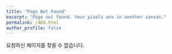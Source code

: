 ```yaml
---
title: "Page Not Found"
excerpt: "Page not found. Your pixels are in another canvas."
permalink: /404.html
author_profile: false
---
```


요청하신 페이지를 찾을 수 없습니다.

<script>
  var GOOG_FIXURL_LANG = 'en';
  var GOOG_FIXURL_SITE = "https://github.com/YeorimK"
</script>
<script src="https://linkhelp.clients.google.com/tbproxy/lh/wm/fixurl.js">
</script>